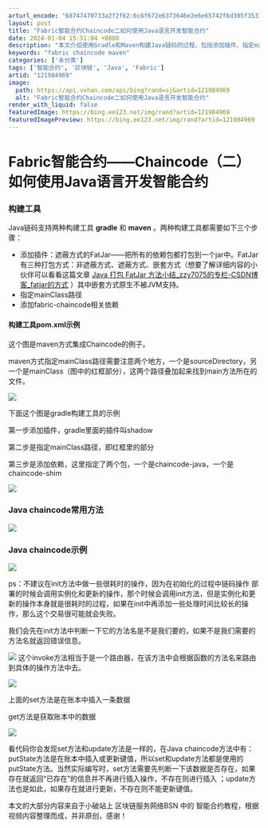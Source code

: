```yaml
---
arturl_encode: "68747470733a2f2f62:6c6f672e6373646e2e6e65742f6d305f35313234353539362f:61727469636c652f64657461696c732f313231393834393639"
layout: post
title: "Fabric智能合约Chaincode二如何使用Java语言开发智能合约"
date: 2024-01-04 15:51:04 +0800
description: "本文介绍使用Gradle和Maven构建Java链码的过程，包括添加插件、指定mainClass路径"
keywords: "fabric chaincode maven"
categories: ['未分类']
tags: ['智能合约', '区块链', 'Java', 'Fabric']
artid: "121984969"
image:
  path: https://api.vvhan.com/api/bing?rand=sj&artid=121984969
  alt: "Fabric智能合约Chaincode二如何使用Java语言开发智能合约"
render_with_liquid: false
featuredImage: https://bing.ee123.net/img/rand?artid=121984969
featuredImagePreview: https://bing.ee123.net/img/rand?artid=121984969
---
```


# Fabric智能合约——Chaincode（二）如何使用Java语言开发智能合约

### 构建工具

Java链码支持两种构建工具
**gradle**
和
**maven**
。两种构建工具都需要如下三个步骤：

* 添加插件：遮蔽方式的FatJar——把所有的依赖包都打包到一个jar中。FatJar有三种打包方式：非遮蔽方式、遮蔽方式、嵌套方式（想要了解详细内容的小伙伴可以看看这篇文章
  [Java 打包 FatJar 方法小结\_zzy7075的专栏-CSDN博客\_fatjar的方式](https://blog.csdn.net/zzy7075/article/details/109527811 "Java 打包 FatJar 方法小结_zzy7075的专栏-CSDN博客_fatjar的方式")
  ）其中嵌套方式原生不被JVM支持。
* 指定mainClass路径
* 添加fabric-chaincode相关依赖

#### 构建工具pom.xml示例

这个图是maven方式集成Chaincode的例子。

maven方式指定mainClass路径需要注意两个地方，一个是sourceDirectory，另一个是mainClass（图中的红框部分），这两个路径叠加起来找到main方法所在的文件。

![](https://i-blog.csdnimg.cn/blog_migrate/e09cda8239ceba1fb7dde3f2c0c9f793.png)

下面这个图是gradle构建工具的示例

第一步添加插件，gradle里面的插件叫shadow

第二步是指定mainClass路径，即红框里的部分

第三步是添加依赖，这里指定了两个包，一个是chaincode-java，一个是chaincode-shim

![](https://i-blog.csdnimg.cn/blog_migrate/bf5b89468e5d46c6f616521217fb2e1d.png)

### Java chaincode常用方法

![](https://i-blog.csdnimg.cn/blog_migrate/c13d3a9e921fff671ac7315b680f120b.png)

### Java chaincode示例

![](https://i-blog.csdnimg.cn/blog_migrate/7ac711ec7a9bef722d0a428eb1056d2a.png)

ps：不建议在init方法中做一些很耗时的操作，因为在初始化的过程中链码操作 部署的时候会调用实例化和更新的操作，那个时候会调用init方法，但是实例化和更新的操作本身就是很耗时的过程，如果在init中再添加一些处理时间比较长的操作，那么这个交易很可能就会失败。

我们会先在init方法中判断一下它的方法名是不是我们要的，如果不是我们需要的方法名就返回错误信息。

![](https://i-blog.csdnimg.cn/blog_migrate/4d32402622ffe03463457dc37a948134.png)
这个invoke方法相当于是一个路由器，在该方法中会根据函数的方法名来路由到具体的操作方法中去。

![](https://i-blog.csdnimg.cn/blog_migrate/f41951166547fd486635d078bb38e89b.png)

上面的set方法是在账本中插入一条数据

get方法是获取账本中的数据

![](https://i-blog.csdnimg.cn/blog_migrate/7bc01f0cf79b3aeec5d6eecb0cc0aa6b.png)

看代码你会发现set方法和update方法是一样的，在Java chaincode方法中有：putState方法是在账本中插入或更新键值，所以set和update方法都是使用的putState方法。当然实际编写时，set方法需要先判断一下该数据是否存在，如果存在就返回“已存在”的信息并不再进行插入操作，不存在则进行插入 ；update方法也是如此，如果存在就进行更新，不存在则不能更新键值。

本文的大部分内容来自于小破站上 区块链服务网络BSN 中的 智能合约教程，根据视频内容整理而成，并非原创，感谢！